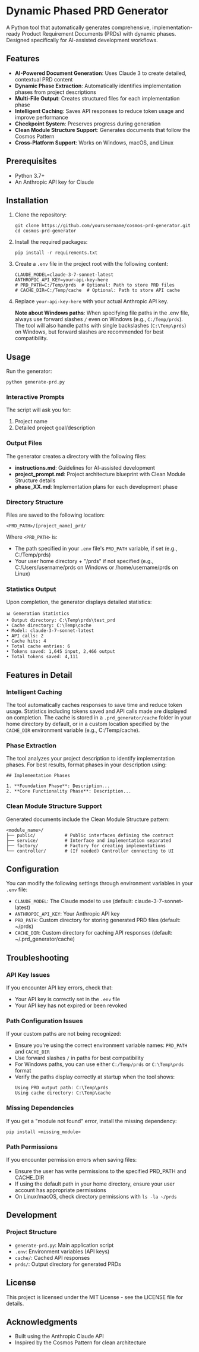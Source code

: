 # Dynamic Phased PRD Generator

A Python tool that automatically generates comprehensive, implementation-ready Product Requirement Documents (PRDs) with dynamic phases. Designed specifically for AI-assisted development workflows.

## Features

- **AI-Powered Document Generation**: Uses Claude 3 to create detailed, contextual PRD content
- **Dynamic Phase Extraction**: Automatically identifies implementation phases from project descriptions
- **Multi-File Output**: Creates structured files for each implementation phase
- **Intelligent Caching**: Saves API responses to reduce token usage and improve performance
- **Checkpoint System**: Preserves progress during generation
- **Clean Module Structure Support**: Generates documents that follow the Cosmos Pattern
- **Cross-Platform Support**: Works on Windows, macOS, and Linux

## Prerequisites

- Python 3.7+
- An Anthropic API key for Claude

## Installation

1. Clone the repository:
   ```
   git clone https://github.com/yourusername/cosmos-prd-generator.git
   cd cosmos-prd-generator
   ```

2. Install the required packages:
   ```
   pip install -r requirements.txt
   ```

3. Create a `.env` file in the project root with the following content:
   ```
   CLAUDE_MODEL=claude-3-7-sonnet-latest
   ANTHROPIC_API_KEY=your-api-key-here
   # PRD_PATH=C:/Temp/prds  # Optional: Path to store PRD files
   # CACHE_DIR=C:/Temp/cache  # Optional: Path to store API cache
   ```

4. Replace `your-api-key-here` with your actual Anthropic API key.
   
   **Note about Windows paths**: When specifying file paths in the .env file, always use forward slashes `/` even on Windows (e.g., `C:/Temp/prds`). The tool will also handle paths with single backslashes (`C:\Temp\prds`) on Windows, but forward slashes are recommended for best compatibility.

## Usage

Run the generator:
```
python generate-prd.py
```

### Interactive Prompts

The script will ask you for:
1. Project name
2. Detailed project goal/description

### Output Files

The generator creates a directory with the following files:

- **instructions.md**: Guidelines for AI-assisted development
- **project_prompt.md**: Project architecture blueprint with Clean Module Structure details
- **phase_XX.md**: Implementation plans for each development phase

### Directory Structure

Files are saved to the following location:
```
<PRD_PATH>/[project_name]_prd/
```

Where `<PRD_PATH>` is:
- The path specified in your `.env` file's `PRD_PATH` variable, if set (e.g., C:/Temp/prds)
- Your user home directory + "/prds" if not specified (e.g., C:/Users/username/prds on Windows or /home/username/prds on Linux)

### Statistics Output

Upon completion, the generator displays detailed statistics:

```
📊 Generation Statistics
• Output directory: C:\Temp\prds\test_prd
• Cache directory: C:\Temp\cache
• Model: claude-3-7-sonnet-latest
• API calls: 2
• Cache hits: 4
• Total cache entries: 6
• Tokens saved: 1,645 input, 2,466 output
• Total tokens saved: 4,111
```

## Features in Detail

### Intelligent Caching

The tool automatically caches responses to save time and reduce token usage. Statistics including tokens saved and API calls made are displayed on completion. The cache is stored in a `.prd_generator/cache` folder in your home directory by default, or in a custom location specified by the `CACHE_DIR` environment variable (e.g., C:/Temp/cache).

### Phase Extraction

The tool analyzes your project description to identify implementation phases. For best results, format phases in your description using:
```
## Implementation Phases

1. **Foundation Phase**: Description...
2. **Core Functionality Phase**: Description...
```

### Clean Module Structure Support

Generated documents include the Clean Module Structure pattern:
```
<module_name>/
├── public/           # Public interfaces defining the contract
├── service/          # Interface and implementation separated
├── factory/          # Factory for creating implementations
└── controller/       # (If needed) Controller connecting to UI
```

## Configuration

You can modify the following settings through environment variables in your `.env` file:

- `CLAUDE_MODEL`: The Claude model to use (default: claude-3-7-sonnet-latest)
- `ANTHROPIC_API_KEY`: Your Anthropic API key
- `PRD_PATH`: Custom directory for storing generated PRD files (default: ~/prds)
- `CACHE_DIR`: Custom directory for caching API responses (default: ~/.prd_generator/cache)

## Troubleshooting

### API Key Issues

If you encounter API key errors, check that:
- Your API key is correctly set in the `.env` file
- Your API key has not expired or been revoked

### Path Configuration Issues

If your custom paths are not being recognized:
- Ensure you're using the correct environment variable names: `PRD_PATH` and `CACHE_DIR`
- Use forward slashes `/` in paths for best compatibility
- For Windows paths, you can use either `C:/Temp/prds` or `C:\Temp\prds` format
- Verify the paths display correctly at startup when the tool shows:
  ```
  Using PRD output path: C:\Temp\prds
  Using cache directory: C:\Temp\cache
  ```

### Missing Dependencies

If you get a "module not found" error, install the missing dependency:
```
pip install <missing_module>
```

### Path Permissions

If you encounter permission errors when saving files:
- Ensure the user has write permissions to the specified PRD_PATH and CACHE_DIR
- If using the default path in your home directory, ensure your user account has appropriate permissions
- On Linux/macOS, check directory permissions with `ls -la ~/prds`

## Development

### Project Structure

- `generate-prd.py`: Main application script
- `.env`: Environment variables (API keys)
- `cache/`: Cached API responses
- `prds/`: Output directory for generated PRDs

## License

This project is licensed under the MIT License - see the LICENSE file for details.

## Acknowledgments

- Built using the Anthropic Claude API
- Inspired by the Cosmos Pattern for clean architecture 